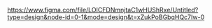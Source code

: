 https://www.figma.com/file/LOICFDNmnjtaC1wHUShRxe/Untitled?type=design&node-id=0-1&mode=design&t=xZukPoBGbqHQc7Iw-0